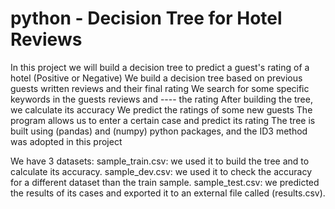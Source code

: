 # python - Decision Tree for Hotel Reviews

In this project we will build a decision tree to predict a guest's rating of a hotel (Positive or Negative)
We build a decision tree based on previous guests written reviews and their final rating
We search for some specific keywords in the guests reviews and ---- the rating
After building the tree, we calculate its accuracy
We predict the ratings of some new guests
The program allows us to enter a certain case and predict its rating
The tree is built using (pandas) and (numpy) python packages, and the ID3 method was adopted in this project

We have 3 datasets:
sample_train.csv: we used it to build the tree and to calculate its accuracy.
sample_dev.csv: we used it to check the accuracy for a different dataset than the train sample.
sample_test.csv: we predicted the results of its cases and exported it to an external file called (results.csv).
